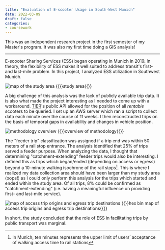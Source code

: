 ```yaml
---
title: "Evaluation of E-scooter Usage in South-West Munich"
date: 2022-03-09
draft: false
categories:
- coursework
---
```


This was an independent research project in the first semester of my Master's program. It was also my first time doing a GIS analysis!

---

E-scooter Sharing Services (ESS) began operating in Munich in 2019. In theory, the flexibility of ESS makes it well suited to address transit's first- and last-mile problem. In this project, I analyzed ESS utilization in Southwest Munich.

![map of the study area](../resources/e-scooter-study-area.png)
{{<caption>}}study area{{</caption>}}

A big challenge of this analysis was the lack of publicly available trip data. It is also what made the project interesting as I needed to come up with a workaround. [TIER](https://www.tier.app/en/)'s public API allowed for the position of all *rentable* scooters to be queried. I set up an AWS server which ran a script to collect data each minute over the course of 11 weeks. I then reconstructed trips on the basis of temporal gaps in availability and changes in vehicle position. 

![methodology overview](../resources/e-scooter-method.png)
{{<caption>}}overview of methodology{{</caption>}}

The "feeder trip" classification was assigned if a trip end was within 50 meters of a rail stop entrance. The analysis identified that 25% of trips served a feeder purpose. When analyzing the data, I thought that determining "catchment-extending" feeder trips would also be interesting. I defined this as trips which began/ended (depending on access or egress) beyond a 10-minute walking isochrone of the rail stops[^1]. This is where I realized my data collection area should have been larger than my study area (oops!) as I could only perform this analysis for the trips which started and ended within the study area. Of all trips, 8% could be confirmed as "catchment-extending" (i.e. having a meaningful influence on providing first- and last-mile service). 

![map of access trip origins and egress trip destinations](../resources/e-scooter-access-egress-map.png)
{{<caption>}}hex bin map of access trip origins and egress trip destinations{{</caption>}}

In short, the study concluded that the role of ESS in facilitating trips by public transport was marginal. 
<!-- This was despite the study area being conducive to these types of trips (lower urban and transit system densities relative to the city center). -->


[^1]: In Munich, ten minutes represents the upper limit of users’ acceptance of walking access time to rail stations 